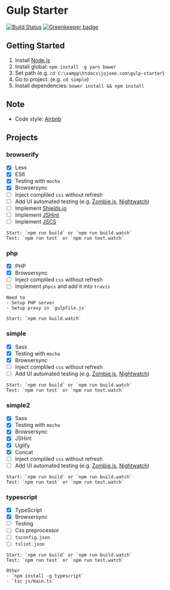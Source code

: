 # Gulp Starter
[![Build Status](https://travis-ci.org/jojoee/gulp-starter.svg)](https://travis-ci.org/jojoee/gulp-starter) [![Greenkeeper badge](https://badges.greenkeeper.io/jojoee/gulp-starter.svg)](https://greenkeeper.io/)

## Getting Started
1. Install [Node.js](https://nodejs.org/)
2. Install global: `npm install -g yarn bower`
3. Set path (e.g. `cd C:\xampp\htdocs\jojoee.com\gulp-starter`)
4. Go to project: (e.g. `cd simple`)
5. Install dependencies: `bower install && npm install`

## Note
- Code style: [Airbnb](https://github.com/airbnb/javascript)

## Projects

### browserify
- [x] Less
- [x] ES6
- [x] Testing with `mocha`
- [x] Browsersync
- [ ] Inject compliled `css` without refresh
- [ ] Add UI automated testing (e.g. [Zombie.js](https://github.com/assaf/zombie), [Nightwatch](https://github.com/nightwatchjs/nightwatch))
- [ ] Implement [Shields.io](http://shields.io/)
- [ ] Implement [JSHint](http://jshint.com/)
- [ ] Implement [JSCS](http://jscs.info/)

```
Start: `npm run build` or `npm run build.watch`
Test: `npm run test` or `npm run test.watch`
```

### php
- [x] PHP
- [x] Browsersync
- [ ] Inject compliled `css` without refresh
- [ ] Implement `phpcs` and add it into `travis`

```
Need to
- Setup PHP server
- Setup proxy in `gulpfile.js`

Start: `npm run build.watch`
```

### simple
- [x] Sass
- [x] Testing with `mocha`
- [x] Browsersync
- [ ] Inject compliled `css` without refresh
- [ ] Add UI automated testing (e.g. [Zombie.js](https://github.com/assaf/zombie), [Nightwatch](https://github.com/nightwatchjs/nightwatch))

```
Start: `npm run build` or `npm run build.watch`
Test: `npm run test` or `npm run test.watch`
```

### simple2
- [x] Sass
- [x] Testing with `mocha`
- [x] Browsersync
- [x] JSHint
- [x] Uglify
- [x] Concat
- [ ] Inject compliled `css` without refresh
- [ ] Add UI automated testing (e.g. [Zombie.js](https://github.com/assaf/zombie), [Nightwatch](https://github.com/nightwatchjs/nightwatch))

```
Start: `npm run build` or `npm run build.watch`
Test: `npm run test` or `npm run test.watch`
```

### typescript
- [x] TypeScript
- [x] Browsersync
- [ ] Testing
- [ ] Css preprocessor
- [ ] `tsconfig.json`
- [ ] `tslint.json`

```
Start: `npm run build` or `npm run build.watch`
Test: `npm run test` or `npm run test.watch`

Other
- `npm install -g typescript`
- `tsc js/main.ts`
```
